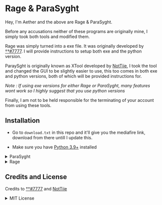 # Rage & ParaSyght

Hey, I'm Aether and the above are Rage & ParaSyght.

Before any accusations neither of these programs are originally mine, I simply took both tools and modified them.

Rage was simply turned into a exe file. It was originally developed by [††#7777](https://github.com/TT-Tutorials/Rage-Multi-Tool). I will provide instructions to setup both exe and the python version.

ParaySght is originally known as XTool developed by [NotTiie](https://github.com/NotTiie/XTool), I took the tool and changed the GUI to be slightly easier to use, this too comes in both exe and python versions, both of which will be provided instructions for.


*Note : If using exe versions for either Rage or ParaSyght, many features wont work so I highly suggest that you use python versions*

Finally, I am not to be held responsible for the terminating of your account from using these tools.

## Installation


* Go to `download.txt` in this repo and it'll give you the mediafire link, download from there untill I update this.



* Make sure you have [Python 3.9+](https://www.python.org/downloads/) installed 


<details>
  <summary>ParaSyght</summary>

* *Note : If using exe versions for either Rage or ParaSyght, many features wont work so I highly suggest that you use python versions*

<details>
  <summary>ParaSyght Exe</summary>

1. Open the zip file and Extract All Files
2. Click on the directory named ParaSyght and then the folder named ParaSyght Exe
3. Click on then file named `parasyght.exe`
4. ParaSyght should boot up.

* Feel free to DM me on Discord for help. My Username is Aether#8160 and this is [My Server](https://discord.gg/6qsuxwRq73)
  </details>


<details>
  <summary>ParaSyght Python</summary>

1. Open the zip file and Extract All Files
2. Click on the directory named ParaSyght and then the folder named ParaSyght Python
3. Click on then file named `setup.bat`. This should download all python modules
4. Click on the file named `parasyght.py`

* Feel free to DM me on Discord for help. My Username is Aether#8160 and this is [My Server](https://discord.gg/6qsuxwRq73)
</details> 
</details>
<details>
  <summary>Rage</summary>

* *Note : If using exe versions for either Rage or ParaSyght, many features wont work so I highly suggest that you use python versions*

<details>
  <summary>Rage Exe</summary>


1. Open the zip file and Extract All Files
2. Click on the directory named Rage and then the folder named Rage Exe
3. Click on then file named `rage.exe`
4. Rage should boot up.

* Feel free to DM me on Discord for help. My Username is Aether#8160 and this is [My Server](https://discord.gg/6qsuxwRq73)
  </details>


<details>
  <summary>Rage Python</summary>

1. Open the zip file and Extract All Files
2. Click on the directory named Rage and then the folder named Rage Python
3. Then follow official automated installation instructions by [††#7777](https://github.com/TT-Tutorials/Rage-Multi-Tool)

* Feel free to DM me on Discord for help. My Username is Aether#8160 and this is [My Server](https://discord.gg/6qsuxwRq73)
</details> 
</details>

## Credits and License

Credits to [††#7777](https://github.com/TT-Tutorials/Rage-Multi-Tool) and [NotTiie](https://github.com/NotTiie/XTool)


<details>

<summary>MIT License</summary>

Copyright (©) 2021 Aether

Permission is hereby granted, free of charge, to any person obtaining a copy
of this software and associated documentation files (the "Software"), to deal
in the Software without restriction, including without limitation the rights
to use, copy, merge, publish, distribute, sublicense, copies of the Software, and to permit persons to whom the Software is
furnished to do so, subject to the following conditions:

The above copyright notice and this permission notice shall be included in all
copies or substantial portions of the Software.

THE SOFTWARE IS PROVIDED "AS IS", WITHOUT WARRANTY OF ANY KIND, EXPRESS OR
IMPLIED, INCLUDING BUT NOT LIMITED TO THE WARRANTIES OF MERCHANTABILITY,
FITNESS FOR A PARTICULAR PURPOSE AND NONINFRINGEMENT. IN NO EVENT SHALL THE
AUTHORS OR COPYRIGHT HOLDERS BE LIABLE FOR ANY CLAIM, DAMAGES OR OTHER
LIABILITY, WHETHER IN AN ACTION OF CONTRACT, TORT OR OTHERWISE, ARISING FROM,
OUT OF OR IN CONNECTION WITH THE SOFTWARE OR THE USE OR OTHER DEALINGS IN THE
SOFTWARE.
</details>
